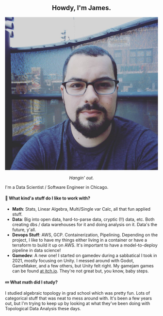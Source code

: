 <h2 align="center">Howdy, I'm James.</h2>

<p align="center">
  <img src="https://github.com/jsal13/jsal13/blob/master/me.jpg" alt="This was at a starbucks">
</p>
  
<p align="center"><i>Hangin' out.</i></p>

I'm a Data Scientist / Software Engineer in Chicago.

#### :sleeping_bed: What kind'a stuff do I like to work with?

- **Math**: Stats, Linear Algebra, Multi/Single var Calc, all that fun applied stuff.
- **Data**: Big into open data, hard-to-parse data, cryptic (!!) data, etc.  Both creating dbs / data warehouses for it and doing analysis on it.  Data's the future, y'all.
- **Devops Stuff**: AWS, GCP.  Containerization, Pipelining.  Depending on the project, I like to have my things either living in a container or have a terraform to build it up on AWS.  It's important to have a model-to-deploy pipeline in data science!
- **Gamedev**: A new one!  I started on gamedev during a sabbatical I took in 2021, mostly focusing on Unity.  I messed around with Godot, GameMaker, and a few others, but Unity felt right.  My gamejam games can be found <a href="https://melat0nin.itch.io">at itch.io</a>.  They're not great but, you know, baby steps.

#### :zzz: What math did I study?

I studied algebraic topology in grad school which was pretty fun.  Lots of categorical stuff that was neat to mess around with.  It's been a few years out, but I'm trying to keep up by looking at what they've been doing with Topological Data Analysis these days.
